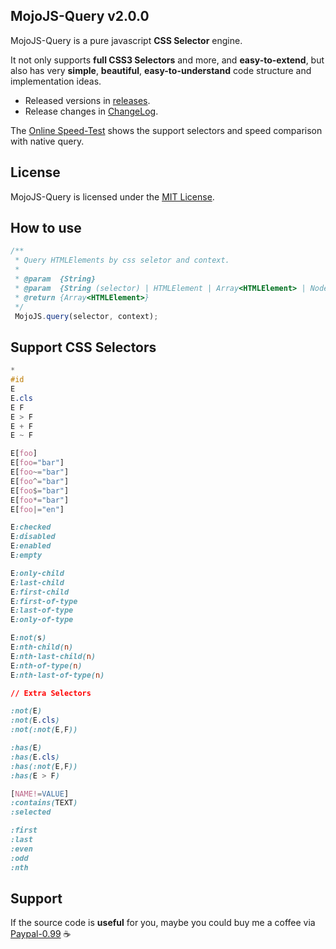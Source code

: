 ## MojoJS-Query v2.0.0

MojoJS-Query is a pure javascript **CSS Selector** engine. 

It not only supports **full CSS3 Selectors** and more, and **easy-to-extend**, but also has very **simple**, **beautiful**, **easy-to-understand** code structure and implementation ideas.

* Released versions in [releases](https://github.com/scottcgi/MojoJS-Query/releases).
* Release changes in [ChangeLog](https://github.com/scottcgi/MojoJS-Query/blob/master/ChangeLog.md).

The [Online Speed-Test](https://scottcgi.github.io/MojoJS-Query/speed-test/index.html) shows the support selectors and speed comparison with native query.

## License

MojoJS-Query is licensed under the [MIT License](https://github.com/scottcgi/MojoJS-Query/blob/master/LICENSE "MojoJS-Query Under MIT License").


## How to use

```js
/**
 * Query HTMLElements by css seletor and context.
 * 
 * @param  {String}                                                          selector
 * @param  {String (selector) | HTMLElement | Array<HTMLElement> | NodeList} context (optional)
 * @return {Array<HTMLElement>}                                              HTMLElements Array
 */
 MojoJS.query(selector, context);
```

## Support CSS Selectors

```css
*
#id
E
E.cls
E F
E > F
E + F
E ~ F

E[foo]  
E[foo="bar"]    
E[foo~="bar"]   
E[foo^="bar"]   
E[foo$="bar"]   
E[foo*="bar"]   
E[foo|="en"]

E:checked
E:disabled
E:enabled
E:empty

E:only-child
E:last-child
E:first-child
E:first-of-type
E:last-of-type
E:only-of-type

E:not(s)
E:nth-child(n)
E:nth-last-child(n)
E:nth-of-type(n)
E:nth-last-of-type(n)

// Extra Selectors

:not(E)
:not(E.cls)
:not(:not(E,F))

:has(E)
:has(E.cls)
:has(:not(E,F))
:has(E > F)

[NAME!=VALUE]
:contains(TEXT)
:selected

:first
:last
:even
:odd
:nth
```

## Support

If the source code is **useful** for you, maybe you could buy me a coffee via [Paypal-0.99](https://www.paypal.me/PayScottcgi/0.99) :coffee:
